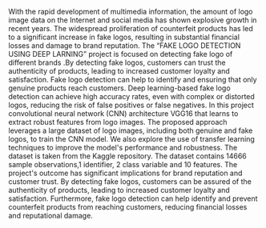 With the rapid development of multimedia information, the amount of logo image data on the Internet and social media has shown explosive growth in recent years. The widespread proliferation of counterfeit products has led to a significant increase in fake logos, resulting in substantial financial losses and damage to brand reputation. The “FAKE LOGO DETECTION USING DEEP LARNING” project is focused on detecting fake logo of different brands .By detecting fake logos, customers can trust the authenticity of products, leading to increased customer loyalty and satisfaction. Fake logo detection can help to identify and ensuring that only genuine products reach customers. Deep learning-based fake logo detection can achieve high accuracy rates, even with complex or distorted logos, reducing the risk of false positives or false negatives.
In this project convolutional neural network (CNN) architecture VGG16 that learns to extract robust features from logo images. The proposed approach leverages a large dataset of logo images, including both genuine and fake logos, to train the CNN model. We also explore the use of transfer learning techniques to improve the model's performance and robustness.
The dataset is taken from the Kaggle repository. The dataset contains 14666 sample observations,1 identifier, 2 class variable and 10 features.
The project's outcome has significant implications for brand reputation and customer trust. By detecting fake logos, customers can be assured of the authenticity of products, leading to increased customer loyalty and satisfaction. Furthermore, fake logo detection can help identify and prevent counterfeit products from reaching customers, reducing financial losses and reputational damage.
